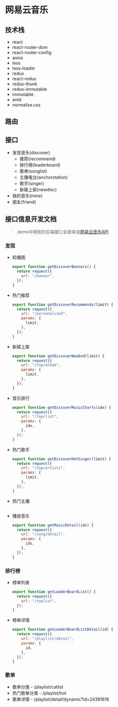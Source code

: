 # 网易云音乐

## 

## 技术栈

- react
- react-router-dom
- react-router-config
- axios
- less
- less-loader
- redux
- react-redux
- redux-thunk
- redux-immutable
- immutable
- antd
- normalize.css

## 路由

## 接口

- 发现音乐(discover)
  - 推荐(recommend)
  - 排行榜(leaderboard)
  - 歌单(songlist)
  - 主播电台(anchorstation)
  - 歌手(singer)
  - 新碟上架(newdisc)
- 我的音乐(mine)
- 朋友(friend)

## 接口信息开发文档

> demo中用到的后端接口全部来自[网易云音乐API](https://binaryify.github.io/NeteaseCloudMusicApi/#/)

### 发现

- 轮播图

  ```js
  export function getDiscoverBanners() {
    return request({ 
      url: "/banner",
    });
  }
  ```

- 热门推荐

  ```js
  export function getDiscoverRecommends(limit) {
    return request({
      url: "/personalized",
      params: {
        limit,
      },
    });
  }
  ```

- 新碟上架

  ```js
  export function getDiscoverNewDvd(limit) {
    return request({
      url: "/top/album",
      params: {
        limit,
      },
    });
  }
  ```

- 音乐排行

  ```js
  export function getDiscoverMusicCharts(idx) {
    return request({
      url: "/top/list",
      params: {
        idx,
      },
    });
  }
  ```

- 热门歌手

  ```js
  export function getDiscoverHotSinger(limit) {
    return request({
      url: "/top/artists",
      params: {
        limit,
      },
    });
  }
  ```

- 热门主播

  ```js
  
  ```
  
- 播放音乐

  ```js
  export function getMusicDetail(ids) {
    return request({
      url: "/song/detail",
      params: {
        ids,
      },
    });
  }
  ```

### 排行榜

- 榜单列表

  ```js
  export function getLeaderBoardList() {
    return request({
      url: "/toplist",
    });
  }
  ```

- 榜单详情

  ```js
  export function getLeaderBoardListDetail(id) {
    return request({
      url: "/playlist/detail",
      params: {
        id,
      },
    });
  }
  ```

### 歌单

- 歌单分类 - /playlist/catlist
- 热门歌单分类 - /playlist/hot
- 歌单详情 - /playlist/detail/dynamic?id=24381616
